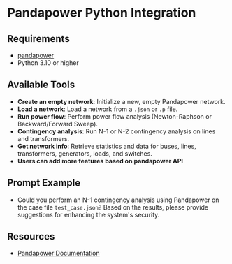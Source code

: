 # Pandapower Python Integration

## Requirements

- [pandapower](https://github.com/e2nIEE/pandapower)
- Python 3.10 or higher

## Available Tools

- **Create an empty network**: Initialize a new, empty Pandapower network.
- **Load a network**: Load a network from a `.json` or `.p` file.
- **Run power flow**: Perform power flow analysis (Newton-Raphson or Backward/Forward Sweep).
- **Contingency analysis**: Run N-1 or N-2 contingency analysis on lines and transformers.
- **Get network info**: Retrieve statistics and data for buses, lines, transformers, generators, loads, and switches.
- **Users can add more features based on pandapower API**


## Prompt Example

- Could you perform an N-1 contingency analysis using Pandapower on the case file `test_case.json`? Based on the results, please provide suggestions for enhancing the system's security.


## Resources
- [Pandapower Documentation](https://pandapower.readthedocs.io/)